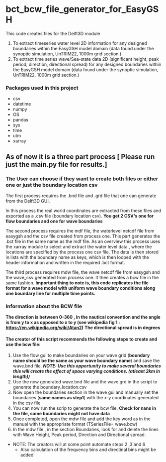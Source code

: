 # bct_bcw_file_generator_for_EasyGSH

This code creates files for the Delft3D module
1) To extract timeseries water level 2D information for any designed boundaries within the EasyGSH model domain  (data found under the synoptic simulation, UnTRIM22, 1000m grid section.)
2) To extract time series wave/Sea-state data 2D (significant height, peak period, direction, directional spread) for any designed boundaries within the EasyGSH model domain (data found under the synoptic simulation, UnTRIM22, 1000m grid section.)

### Packages used in this project

* csv 
* datetime
* numpy 
* OS 
* pandas 
* sys 
* time 
* utm 
* xarray 


## As of now it is a three part process [ Please run just the main.py file for results.]

### The User can choose if they want to create both files or either one or just the boundary location csv

The first process requires the .bnd file and .grd file that one can generate from the Delft3D GUI.

In this process the real world coordinates are extracted from these files and exported as a .csv file (boundary location csv). **You get 2 CSV's one for flow boundaries and one for wave boundaries**

The second process requires the mdf file, the waterlevel netcdf file from easygsh and the csv file created from process one.
This part generates the .bct file in the same name as the mdf file. As an overview this process uses the xarray module to select and extract the water level data , where the locations are specified by the process one csv file. The data is then stored in lists with the boundary name as keys, which is then looped with the header information and written in the required .bct format. 

The third process requires mdw file, the wave netcdf file from easygsh and the wave_csv generated from process one. It then creates a bcw file in the same fashion.
**Important thing to note is, this code replicates the file format for a wave model with uniform wave boundary conditions along one boundary line for multiple time points.**

### Information about the BCW file

**The direction is between 0-360 , in the nautical convention and the angle is from y to x as opposed to x to y (see wikipedia fig 1 : https://en.wikipedia.org/wiki/Atan2)**
**The directional spread is in degrees**

#### The creator of this script recommends the following steps to create and use the bcw file:

1) Use the flow gui to make boundaries on your wave grid (**boundary name should be the same as your wave boundary name**) and save the wave.bnd file. ***NOTE: Use this opportunity to make several boundaries this will create the effect of space varying conditions. (atleast 2km in length))***
2) Use the now generated wave.bnd file and the wave.grd in the script to generate the boundary_location.csv
3) Now open the boundaries section in the wave gui and manually set the boundaries (**same names as step1**) with the x-y coordinates generated in the csv file
4) You can now run the scrip to generate the bcw file. **Check for nans in the file, some boundaries might not have data**
5) Once completed, open the mdw file and add the key word as in the manual with the appropriate format (TSeriesFile= wave.bcw)      
6) In the mdw file , in the section Boundaries, look for and delete the lines with Wave Height, Peak period, Direction and Directional spread.          

* NOTE: The creators will at some point automate steps 2 ,3 and 6 
    * Also calculation of the frequency bins and directinal bins might be added


